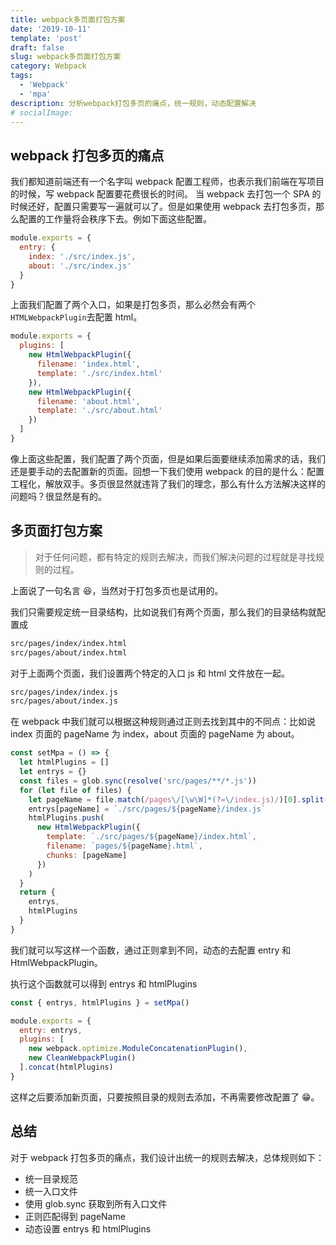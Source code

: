 ```yaml
---
title: webpack多页面打包方案
date: '2019-10-11'
template: 'post'
draft: false
slug: webpack多页面打包方案
category: Webpack
tags:
  - 'Webpack'
  - 'mpa'
description: 分析webpack打包多页的痛点，统一规则，动态配置解决
# socialImage:
---
```


## webpack 打包多页的痛点

我们都知道前端还有一个名字叫 webpack 配置工程师，也表示我们前端在写项目的时候，写 webpack 配置要花费很长的时间。
当 webpack 去打包一个 SPA 的时候还好，配置只需要写一遍就可以了。但是如果使用 webpack 去打包多页，那么配置的工作量将会秩序下去。例如下面这些配置。

```js
module.exports = {
  entry: {
    index: './src/index.js',
    about: './src/index.js'
  }
}
```

上面我们配置了两个入口，如果是打包多页，那么必然会有两个`HTMLWebpackPlugin`去配置 html。

```js
module.exports = {
  plugins: [
    new HtmlWebpackPlugin({
      filename: 'index.html',
      template: './src/index.html'
    }),
    new HtmlWebpackPlugin({
      filename: 'about.html',
      template: './src/about.html'
    })
  ]
}
```

像上面这些配置，我们配置了两个页面，但是如果后面要继续添加需求的话，我们还是要手动的去配置新的页面。回想一下我们使用 webpack 的目的是什么：配置工程化，解放双手。多页很显然就违背了我们的理念，那么有什么方法解决这样的问题吗？很显然是有的。

## 多页面打包方案

> 对于任何问题，都有特定的规则去解决，而我们解决问题的过程就是寻找规则的过程。

上面说了一句名言 😆，当然对于打包多页也是试用的。

我们只需要规定统一目录结构，比如说我们有两个页面，那么我们的目录结构就配置成

```txt
src/pages/index/index.html
src/pages/about/index.html
```

对于上面两个页面，我们设置两个特定的入口 js 和 html 文件放在一起。

```txt
src/pages/index/index.js
src/pages/about/index.js
```

在 webpack 中我们就可以根据这种规则通过正则去找到其中的不同点：比如说 index 页面的 pageName 为 index，about 页面的 pageName 为 about。

```js
const setMpa = () => {
  let htmlPlugins = []
  let entrys = {}
  const files = glob.sync(resolve('src/pages/**/*.js'))
  for (let file of files) {
    let pageName = file.match(/pages\/[\w\W]*(?=\/index.js)/)[0].split('/')[1]
    entrys[pageName] = `./src/pages/${pageName}/index.js`
    htmlPlugins.push(
      new HtmlWebpackPlugin({
        template: `./src/pages/${pageName}/index.html`,
        filename: `pages/${pageName}.html`,
        chunks: [pageName]
      })
    )
  }
  return {
    entrys,
    htmlPlugins
  }
}
```

我们就可以写这样一个函数，通过正则拿到不同，动态的去配置 entry 和 HtmlWebpackPlugin。

执行这个函数就可以得到 entrys 和 htmlPlugins

```js
const { entrys, htmlPlugins } = setMpa()

module.exports = {
  entry: entrys,
  plugins: [
    new webpack.optimize.ModuleConcatenationPlugin(),
    new CleanWebpackPlugin()
  ].concat(htmlPlugins)
}
```

这样之后要添加新页面，只要按照目录的规则去添加，不再需要修改配置了 😁。

## 总结

对于 webpack 打包多页的痛点，我们设计出统一的规则去解决，总体规则如下：

- 统一目录规范
- 统一入口文件
- 使用 glob.sync 获取到所有入口文件
- 正则匹配得到 pageName
- 动态设置 entrys 和 htmlPlugins
